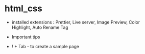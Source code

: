 # html_css

- installed extensions : Prettier, Live server, Image Preview, Color Highlight, Auto Rename Tag

* Important tips

- ! + Tab - to create a sample page

